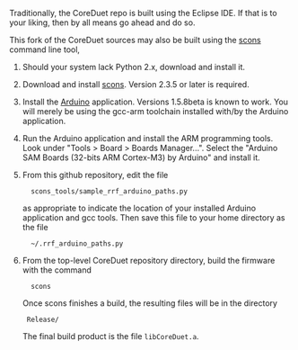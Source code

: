 Traditionally, the CoreDuet repo is built using the Eclipse IDE.  If that
is to your liking, then by all means go ahead and do so.

This fork of the CoreDuet sources may also be built using the
[scons](http://scons.org/) command line tool,

1. Should your system lack Python 2.x, download and install it.

2. Download and install [scons](http://scons.org/).  Version 2.3.5 or
   later is required.

3. Install the [Arduino](https://www.arduino.cc/) application.
   Versions 1.5.8beta is known to work.  You will merely be using the
   gcc-arm toolchain installed with/by the Arduino application.
   
4. Run the Arduino application and install the ARM programming tools.
   Look under "Tools > Board > Boards Manager...".  Select the "Arduino
   SAM Boards (32-bits ARM Cortex-M3) by Arduino" and install it.

5. From this github repository, edit the file

         scons_tools/sample_rrf_arduino_paths.py

   as appropriate to indicate the location of your installed Arduino
   application and gcc tools.  Then save this file to your home directory
   as the file

         ~/.rrf_arduino_paths.py

6. From the top-level CoreDuet repository directory, build the
   firmware with the command

         scons
   	     
   Once scons finishes a build, the resulting files will be in the directory

        Release/

   The final build product is the file `libCoreDuet.a`.
